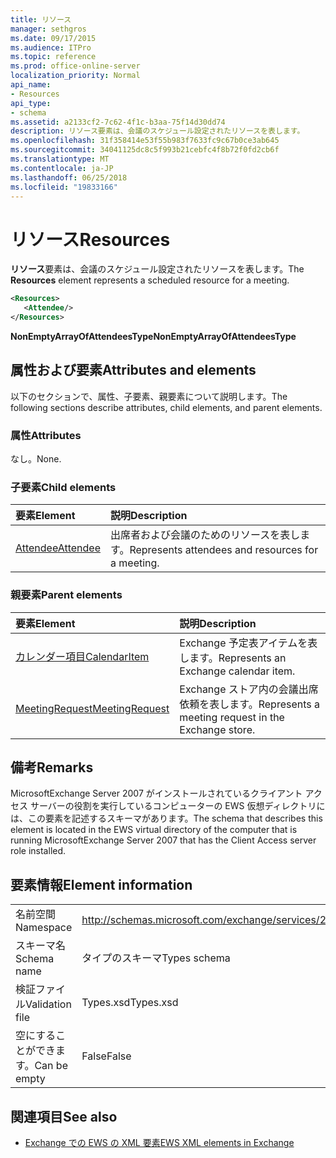 ```yaml
---
title: リソース
manager: sethgros
ms.date: 09/17/2015
ms.audience: ITPro
ms.topic: reference
ms.prod: office-online-server
localization_priority: Normal
api_name:
- Resources
api_type:
- schema
ms.assetid: a2133cf2-7c62-4f1c-b3aa-75f14d30dd74
description: リソース要素は、会議のスケジュール設定されたリソースを表します。
ms.openlocfilehash: 31f358414e53f55b983f7633fc9c67b0ce3ab645
ms.sourcegitcommit: 34041125dc8c5f993b21cebfc4f8b72f0fd2cb6f
ms.translationtype: MT
ms.contentlocale: ja-JP
ms.lasthandoff: 06/25/2018
ms.locfileid: "19833166"
---
```

# <a name="resources"></a><span data-ttu-id="efe20-103">リソース</span><span class="sxs-lookup"><span data-stu-id="efe20-103">Resources</span></span>

<span data-ttu-id="efe20-104">**リソース**要素は、会議のスケジュール設定されたリソースを表します。</span><span class="sxs-lookup"><span data-stu-id="efe20-104">The **Resources** element represents a scheduled resource for a meeting.</span></span> 
  
```xml
<Resources>
   <Attendee/>
</Resources>
```

 <span data-ttu-id="efe20-105">**NonEmptyArrayOfAttendeesType**</span><span class="sxs-lookup"><span data-stu-id="efe20-105">**NonEmptyArrayOfAttendeesType**</span></span>
## <a name="attributes-and-elements"></a><span data-ttu-id="efe20-106">属性および要素</span><span class="sxs-lookup"><span data-stu-id="efe20-106">Attributes and elements</span></span>

<span data-ttu-id="efe20-107">以下のセクションで、属性、子要素、親要素について説明します。</span><span class="sxs-lookup"><span data-stu-id="efe20-107">The following sections describe attributes, child elements, and parent elements.</span></span>
  
### <a name="attributes"></a><span data-ttu-id="efe20-108">属性</span><span class="sxs-lookup"><span data-stu-id="efe20-108">Attributes</span></span>

<span data-ttu-id="efe20-109">なし。</span><span class="sxs-lookup"><span data-stu-id="efe20-109">None.</span></span>
  
### <a name="child-elements"></a><span data-ttu-id="efe20-110">子要素</span><span class="sxs-lookup"><span data-stu-id="efe20-110">Child elements</span></span>

|<span data-ttu-id="efe20-111">**要素**</span><span class="sxs-lookup"><span data-stu-id="efe20-111">**Element**</span></span>|<span data-ttu-id="efe20-112">**説明**</span><span class="sxs-lookup"><span data-stu-id="efe20-112">**Description**</span></span>|
|:-----|:-----|
|[<span data-ttu-id="efe20-113">Attendee</span><span class="sxs-lookup"><span data-stu-id="efe20-113">Attendee</span></span>](attendee.md) <br/> |<span data-ttu-id="efe20-114">出席者および会議のためのリソースを表します。</span><span class="sxs-lookup"><span data-stu-id="efe20-114">Represents attendees and resources for a meeting.</span></span>  <br/> |
   
### <a name="parent-elements"></a><span data-ttu-id="efe20-115">親要素</span><span class="sxs-lookup"><span data-stu-id="efe20-115">Parent elements</span></span>

|<span data-ttu-id="efe20-116">**要素**</span><span class="sxs-lookup"><span data-stu-id="efe20-116">**Element**</span></span>|<span data-ttu-id="efe20-117">**説明**</span><span class="sxs-lookup"><span data-stu-id="efe20-117">**Description**</span></span>|
|:-----|:-----|
|[<span data-ttu-id="efe20-118">カレンダー項目</span><span class="sxs-lookup"><span data-stu-id="efe20-118">CalendarItem</span></span>](calendaritem.md) <br/> |<span data-ttu-id="efe20-119">Exchange 予定表アイテムを表します。</span><span class="sxs-lookup"><span data-stu-id="efe20-119">Represents an Exchange calendar item.</span></span>  <br/> |
|[<span data-ttu-id="efe20-120">MeetingRequest</span><span class="sxs-lookup"><span data-stu-id="efe20-120">MeetingRequest</span></span>](meetingrequest.md) <br/> |<span data-ttu-id="efe20-121">Exchange ストア内の会議出席依頼を表します。</span><span class="sxs-lookup"><span data-stu-id="efe20-121">Represents a meeting request in the Exchange store.</span></span>  <br/> |
   
## <a name="remarks"></a><span data-ttu-id="efe20-122">備考</span><span class="sxs-lookup"><span data-stu-id="efe20-122">Remarks</span></span>

<span data-ttu-id="efe20-123">MicrosoftExchange Server 2007 がインストールされているクライアント アクセス サーバーの役割を実行しているコンピューターの EWS 仮想ディレクトリには、この要素を記述するスキーマがあります。</span><span class="sxs-lookup"><span data-stu-id="efe20-123">The schema that describes this element is located in the EWS virtual directory of the computer that is running MicrosoftExchange Server 2007 that has the Client Access server role installed.</span></span>
  
## <a name="element-information"></a><span data-ttu-id="efe20-124">要素情報</span><span class="sxs-lookup"><span data-stu-id="efe20-124">Element information</span></span>

|||
|:-----|:-----|
|<span data-ttu-id="efe20-125">名前空間</span><span class="sxs-lookup"><span data-stu-id="efe20-125">Namespace</span></span>  <br/> |http://schemas.microsoft.com/exchange/services/2006/types  <br/> |
|<span data-ttu-id="efe20-126">スキーマ名</span><span class="sxs-lookup"><span data-stu-id="efe20-126">Schema name</span></span>  <br/> |<span data-ttu-id="efe20-127">タイプのスキーマ</span><span class="sxs-lookup"><span data-stu-id="efe20-127">Types schema</span></span>  <br/> |
|<span data-ttu-id="efe20-128">検証ファイル</span><span class="sxs-lookup"><span data-stu-id="efe20-128">Validation file</span></span>  <br/> |<span data-ttu-id="efe20-129">Types.xsd</span><span class="sxs-lookup"><span data-stu-id="efe20-129">Types.xsd</span></span>  <br/> |
|<span data-ttu-id="efe20-130">空にすることができます。</span><span class="sxs-lookup"><span data-stu-id="efe20-130">Can be empty</span></span>  <br/> |<span data-ttu-id="efe20-131">False</span><span class="sxs-lookup"><span data-stu-id="efe20-131">False</span></span>  <br/> |
   
## <a name="see-also"></a><span data-ttu-id="efe20-132">関連項目</span><span class="sxs-lookup"><span data-stu-id="efe20-132">See also</span></span>



- [<span data-ttu-id="efe20-133">Exchange での EWS の XML 要素</span><span class="sxs-lookup"><span data-stu-id="efe20-133">EWS XML elements in Exchange</span></span>](ews-xml-elements-in-exchange.md)

